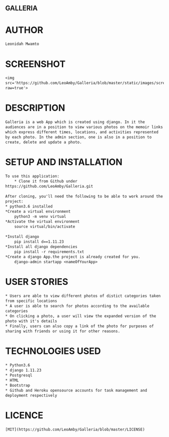 ## GALLERIA

# AUTHOR
    Leonidah Mwamto

# SCREENSHOT
    <img src='https://github.com/LeoAmby/Galleria/blob/master/static/images/screenshot.png?raw=true'>
# DESCRIPTION
    Galleria is a web App which is created using django. In it the audiences are in a position to view various photos on the memoir links which express different times, locations, and activities represented by each photo. In the admin section, one is also in a position to create, delete and update a photo.

# SETUP AND INSTALLATION
    To use this application:
        * Clone it from Github under https://github.com/LeoAmby/Galleria.git

    After cloning, you'll need the following to be able to work around the project:
    * python3.6 installed
    *Create a virtual environment
        python3 -m venv virtual
    *Activate the virtual environment
        source virtual/bin/activate

    *Install django
        pip install d==1.11.23
    *Install all django dependencies
        pip install -r requirements.txt
    *Create a django App.the project is already created for you.
        django-admin startapp <nameOfYourApp>
    
# USER STORIES
    * Users are able to view different photos of distict categories taken from specific locations
    * A user is able to search for photos according to the available categories
    * On clicking a photo, a user will view the expanded version of the photo with it's details
    * Finally, users can also copy a link of the photo for purposes of sharing with friends or using it for other reasons.

# TECHNOLOGIES USED
    * Python3.6
    * django 1.11.23
    * Postgresql
    * HTML
    * Bootstrap
    * Github and Heroku opensource accounts for task management and deployment respectively

# LICENCE
    [MIT](https://github.com/LeoAmby/Galleria/blob/master/LICENSE) 
